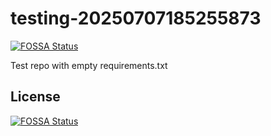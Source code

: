 # testing-20250707185255873
[![FOSSA Status](https://app.fossa.com/api/projects/git%2Bgithub.com%2Fkirogum%2Ftesting-20250707185255873.svg?type=shield)](https://app.fossa.com/projects/git%2Bgithub.com%2Fkirogum%2Ftesting-20250707185255873?ref=badge_shield)

Test repo with empty requirements.txt


## License
[![FOSSA Status](https://app.fossa.com/api/projects/git%2Bgithub.com%2Fkirogum%2Ftesting-20250707185255873.svg?type=large)](https://app.fossa.com/projects/git%2Bgithub.com%2Fkirogum%2Ftesting-20250707185255873?ref=badge_large)